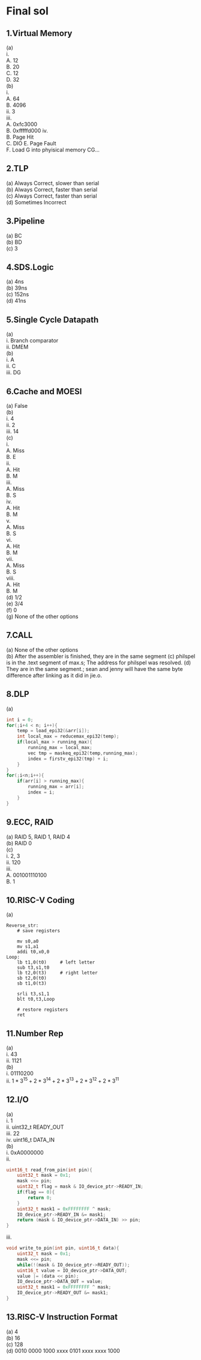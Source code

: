 # Final sol
## 1.Virtual Memory
(a)    
i.    
A. 12   
B. 20    
C. 12    
D. 32    
(b)   
i.     
A. 64   
B. 4096   
ii. 3    
iii.   
A. 0xfc3000   
B. 0xfffffd000
iv.   
B. Page Hit   
C. DIO
E. Page Fault   
F. Load G into phyisical memory CG...

## 2.TLP
(a) Always Correct, slower than serial    
(b) Always Correct, faster than serial   
(c) Always Correct, faster than serial   
(d) Sometimes Incorrect   

## 3.Pipeline   
(a) BC   
(b) BD   
(c) 3

## 4.SDS.Logic
(a) 4ns   
(b) 39ns   
(c) 152ns   
(d) 41ns   

## 5.Single Cycle Datapath
(a)   
i. Branch comparator   
ii. DMEM    
(b)    
i. A   
ii. C   
iii. DG   

## 6.Cache and MOESI
(a) False    
(b)    
i. 4   
ii. 2   
iii. 14    
(c)    
i.    
A. Miss   
B. E   
ii.   
A. Hit   
B. M   
iii.   
A. Miss    
B. S    
iv.    
A. Hit    
B. M    
v.    
A. Miss    
B. S   
vi.    
A. Hit    
B. M    
vii.    
A. Miss    
B. S   
viii.    
A. Hit    
B. M    
(d) 1/2    
(e) 3/4    
(f) 0    
(g) None of the other options

## 7.CALL   
(a) None of the other options   
(b) After the assembler is finished, they are in the same segment 
(c) philspel is in the .text segment of max.s; The address for philspel was resolved.
(d) They are in the same segment.;  sean and jenny will have the same byte difference after linking as it did in jie.o.

## 8.DLP
(a)    
```C
int i = 0;
for(;i+4 < n; i++){
    temp = load_epi32(&arr[i]);
    int local_max = reducemax_epi32(temp);
    if(local_max > running_max){
        running_max = local_max;
        vec tmp = maskeq_epi32(temp,running_max);
        index = firstv_epi32(tmp) + i;
    }
}
for(;i<n;i++){
    if(arr[i] > running_max){
        running_max = arr[i];
        index = i;
    }
}
```

## 9.ECC, RAID
(a) RAID 5, RAID 1, RAID 4    
(b) RAID 0   
(c)    
i. 2, 3    
ii. 120    
iii.   
A. 001001110100    
B. 1    

## 10.RISC-V Coding
(a)   
```
Reverse_str:
    # save registers

    mv s0,a0
    mv s1,a1
    addi t0,x0,0
Loop:
    lb t1,0(t0)     # left letter
    sub t3,s1,t0
    lb t2,0(t3)     # right letter
    sb t2,0(t0)
    sb t1,0(t3)

    srli t3,s1,1
    blt t0,t3,Loop

    # restore registers
    ret
```

## 11.Number Rep
(a)   
i. 43   
ii. 1121   
(b)  
i. 01110200    
ii. $1*3^{15}+2*3^{14}+2*3^{13}+2*3^{12}+2*3^{11}$    

## 12.I/O
(a)   
i. 1   
ii. uint32_t READY_OUT    
iii. 22   
iv. uint16_t DATA_IN    
(b)    
i. 0xA0000000     
ii.     
```C
uint16_t read_from_pin(int pin){
    uint32_t mask = 0x1;
    mask <<= pin;
    uint32_t flag = mask & IO_device_ptr->READY_IN;
    if(flag == 0){
        return 0;
    }
    uint32_t mask1 = 0xFFFFFFFF ^ mask;
    IO_device_ptr->READY_IN &= mask1;
    return (mask & IO_device_ptr->DATA_IN) >> pin;
}
```
iii.   
```C
void write_to_pin(int pin, uint16_t data){
    uint32_t mask = 0x1;
    mask <<= pin;
    while(!(mask & IO_device_ptr->READY_OUT));
    uint16_t value = IO_device_ptr->DATA_OUT;
    value |= (data << pin);
    IO_device_ptr->DATA_OUT = value;
    uint32_t mask1 = 0xFFFFFFFF ^ mask;
    IO_device_ptr->READY_OUT &= mask1;
}
```

## 13.RISC-V Instruction Format
(a) 4    
(b) 16    
(c) 128   
(d) 0010 0000 1000 xxxx 0101 xxxx xxxx 1000

